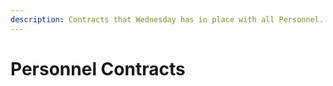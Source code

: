 ```yaml
---
description: Contracts that Wednesday has in place with all Personnel.
---
```


# Personnel Contracts

